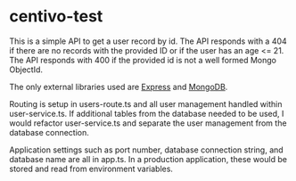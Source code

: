 # centivo-test

This is a simple API to get a user record by id.  The API responds with a 404 if there are no records with the provided ID or if the user has an age <= 21. The API responds with 400 if the provided id is not a well formed Mongo ObjectId.

The only external libraries used are [Express](https://www.npmjs.com/package/express) and [MongoDB](https://www.npmjs.com/package/mongodb).

Routing is setup in users-route.ts and all user management handled within user-service.ts. If additional tables from the database needed to be used, I would refactor user-service.ts and separate the user management from the database connection.

Application settings such as port number, database connection string, and database name are all in app.ts. In a production application, these would be stored and read from environment variables.